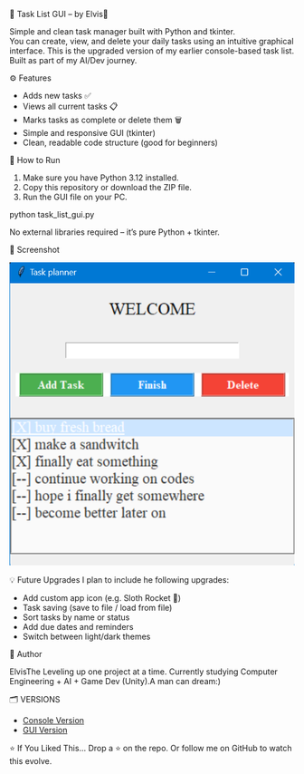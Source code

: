 📝 Task List GUI – by Elvis🚀

Simple and clean task manager built with Python and tkinter.  
You can create, view, and delete your daily tasks using an intuitive graphical interface.
This is the upgraded version of my earlier console-based task list.  
Built as part of my AI/Dev journey.

⚙️ Features

- Adds new tasks ✅
- Views all current tasks 📋
- Marks tasks as complete or delete them 🗑️
- Simple and responsive GUI (tkinter)
- Clean, readable code structure (good for beginners)


🧪 How to Run

1. Make sure you have Python 3.12 installed.
2. Copy this repository or download the ZIP file.
3. Run the GUI file on your PC.

python task_list_gui.py


No external libraries required – it’s pure Python + tkinter.

 📸 Screenshot

 ![App screenshot](Screenshot%202025-07-21%20161345.png)
 
💡 Future Upgrades
I plan to include he following upgrades:
* Add custom app icon (e.g. Sloth Rocket 🚀)
* Task saving (save to file / load from file)
* Sort tasks by name or status
* Add due dates and reminders
* Switch between light/dark themes


🧠 Author

ElvisThe
Leveling up one project at a time.
Currently studying Computer Engineering + AI + Game Dev (Unity).A man can dream:)


🗂️ VERSIONS

- [Console Version](./console_version/task_planner_console.py)
- [GUI Version](./gui_version/task_planner_gui.py)




⭐ If You Liked This...
Drop a ⭐ on the repo.
Or follow me on GitHub to watch this evolve.
